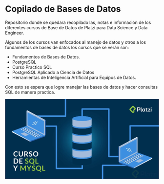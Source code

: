 # Copilado de Bases de Datos

Repositorio donde se quedara recopilado las, notas e información de los diferentes cursos de Base de Datos de Platzi para Data Science y Data Engineer.

Algunos de los cursos van enfocados al manejo de datos y otros a los fundamentos de bases de datos los cursos que se verán son:

- Fundamentos de Bases de Datos.
- PostgreSQL
- Curso Practico SQL
- PostgreSQL Aplicado a Ciencia de Datos
- Herramientas de Inteligencia Artificial para Equipos de Datos.

Con esto se espera que logre manejar las bases de datos y hacer consultas SQL de manera practica.

![Portada](./Pictures/Index.png)
